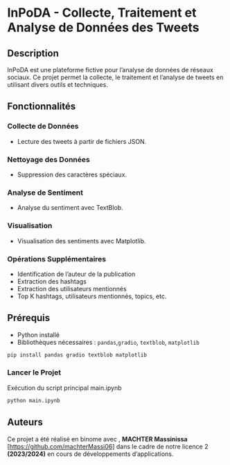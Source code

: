 # InPoDA - Collecte, Traitement et Analyse de Données des Tweets

## Description

InPoDA est une plateforme fictive pour l’analyse de données de réseaux sociaux. Ce projet permet la collecte, le traitement et l’analyse de tweets en utilisant divers outils et techniques.

## Fonctionnalités

### Collecte de Données

- Lecture des tweets à partir de fichiers JSON.

### Nettoyage des Données

- Suppression des caractères spéciaux.

### Analyse de Sentiment

- Analyse du sentiment avec TextBlob.

### Visualisation

- Visualisation des sentiments avec Matplotlib.

### Opérations Supplémentaires

- Identification de l’auteur de la publication  
- Extraction des hashtags  
- Extraction des utilisateurs mentionnés  
- Top K hashtags, utilisateurs mentionnés, topics, etc.

## Prérequis

- Python installé  
- Bibliothèques nécessaires : `pandas`,`gradio`, `textblob`, `matplotlib`
```bash
pip install pandas gradio textblob matplotlib
```

### Lancer le Projet

Exécution du script principal main.ipynb

```bash
python main.ipynb
```

## Auteurs

Ce projet a été réalisé en binome avec , **MACHTER Massinissa** [https://github.com/machterMassi06] dans le cadre de notre licence 2 **(2023/2024)** en cours de développements d’applications.